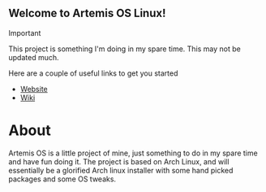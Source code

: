 ## Welcome to Artemis OS Linux!

> [!IMPORTANT]
>This project is something I'm doing in my spare time. This may not be updated much. 

Here are a couple of useful links to get you started 


- [Website](https://artemis-os-linux.github.io/)
- [Wiki](https://github.com/Artemis-OS-Linux/Artemis-OS/wiki)

# About

Artemis OS is a little project of mine, just something to do in my spare time and have fun doing it.
The project is based on Arch Linux, and will essentially be a glorified Arch linux installer with some
hand picked packages and some OS tweaks.


<!--

**Here are some ideas to get you started:**

🙋‍♀️ A short introduction - what is your organization all about?
🌈 Contribution guidelines - how can the community get involved?
👩‍💻 Useful resources - where can the community find your docs? Is there anything else the community should know?
🍿 Fun facts - what does your team eat for breakfast?
🧙 Remember, you can do mighty things with the power of [Markdown](https://docs.github.com/github/writing-on-github/getting-started-with-writing-and-formatting-on-github/basic-writing-and-formatting-syntax)
-->
